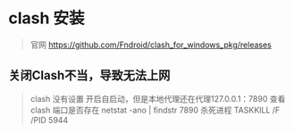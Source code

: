 # clash 安装
> 官网
> https://github.com/Fndroid/clash_for_windows_pkg/releases
## 关闭Clash不当，导致无法上网
> clash 没有设置 开启自启动，但是本地代理还在代理127.0.0.1：7890
> 查看 clash 端口是否存在 netstat -ano | findstr 7890 
> 杀死进程 TASKKILL /F /PID 5944